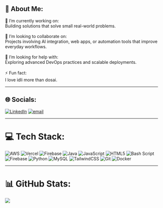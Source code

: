 ## 💫 About Me:

🔭 I’m currently working on:<br>Building solutions that solve small real-world problems.<br><br>👯 I’m looking to collaborate on:<br>Projects involving AI integration, web apps, or automation tools that improve everyday workflows.<br><br>🤝 I’m looking for help with:<br>Exploring advanced DevOps practices and scalable deployments.<br><br>⚡ Fun fact:<br>I love idli more than dosai.

---

## 🌐 Socials:

[![LinkedIn](https://img.shields.io/badge/LinkedIn-%230077B5.svg?logo=linkedin&logoColor=white)](https://linkedin.com/in/https://www.linkedin.com/in/sarif-shaikh/) [![email](https://img.shields.io/badge/Email-D14836?logo=gmail&logoColor=white)](mailto:Sarifsk069@gmail.com) 

---

# 💻 Tech Stack:

![AWS](https://img.shields.io/badge/AWS-%23FF9900.svg?style=flat-square&logo=amazon-aws&logoColor=white) ![Vercel](https://img.shields.io/badge/vercel-%23000000.svg?style=flat-square&logo=vercel&logoColor=white) ![Firebase](https://img.shields.io/badge/firebase-a08021?style=flat-square&logo=firebase&logoColor=ffcd34) ![Java](https://img.shields.io/badge/java-%23ED8B00.svg?style=flat-square&logo=openjdk&logoColor=white) ![JavaScript](https://img.shields.io/badge/javascript-%23323330.svg?style=flat-square&logo=javascript&logoColor=%23F7DF1E) ![HTML5](https://img.shields.io/badge/html5-%23E34F26.svg?style=flat-square&logo=html5&logoColor=white) ![Bash Script](https://img.shields.io/badge/bash_script-%23121011.svg?style=flat-square&logo=gnu-bash&logoColor=white) ![Firebase](https://img.shields.io/badge/firebase-%23039BE5.svg?style=flat-square&logo=firebase) ![Python](https://img.shields.io/badge/python-3670A0?style=flat-square&logo=python&logoColor=ffdd54) ![MySQL](https://img.shields.io/badge/mysql-4479A1.svg?style=flat-square&logo=mysql&logoColor=white) ![TailwindCSS](https://img.shields.io/badge/tailwindcss-%2338B2AC.svg?style=flat-square&logo=tailwind-css&logoColor=white) ![Git](https://img.shields.io/badge/git-%23F05033.svg?style=flat-square&logo=git&logoColor=white) ![Docker](https://img.shields.io/badge/docker-%230db7ed.svg?style=flat-square&logo=docker&logoColor=white)

---

# 📊 GitHub Stats:

![](https://nirzak-streak-stats.vercel.app/?user=Sarif001-Coder&theme=blue-green&hide_border=false)<br/>

<!-- Proudly created with GPRM ( https://gprm.itsvg.in ) -->
